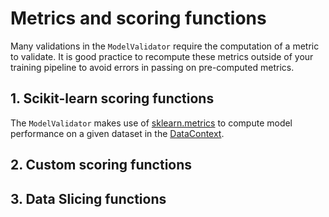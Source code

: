 # Metrics and scoring functions
Many validations in the `ModelValidator` require the computation of a metric to validate. It is good practice to recompute these metrics outside of your training pipeline to avoid errors in passing on pre-computed metrics. 

## 1. Scikit-learn scoring functions
The `ModelValidator` makes use of [sklearn.metrics](https://scikit-learn.org/stable/modules/classes.html#module-sklearn.metrics) to compute model performance on a given dataset in the [DataContext](data_context.md).

## 2. Custom scoring functions

## 3. Data Slicing functions

